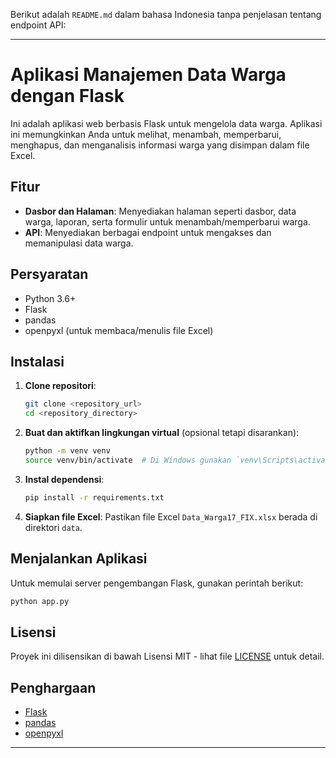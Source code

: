 Berikut adalah `README.md` dalam bahasa Indonesia tanpa penjelasan tentang endpoint API:

---

# Aplikasi Manajemen Data Warga dengan Flask

Ini adalah aplikasi web berbasis Flask untuk mengelola data warga. Aplikasi ini memungkinkan Anda untuk melihat, menambah, memperbarui, menghapus, dan menganalisis informasi warga yang disimpan dalam file Excel.

## Fitur

- **Dasbor dan Halaman**: Menyediakan halaman seperti dasbor, data warga, laporan, serta formulir untuk menambah/memperbarui warga.
- **API**: Menyediakan berbagai endpoint untuk mengakses dan memanipulasi data warga.

## Persyaratan

- Python 3.6+
- Flask
- pandas
- openpyxl (untuk membaca/menulis file Excel)

## Instalasi

1. **Clone repositori**:
   ```bash
   git clone <repository_url>
   cd <repository_directory>
   ```

2. **Buat dan aktifkan lingkungan virtual** (opsional tetapi disarankan):
   ```bash
   python -m venv venv
   source venv/bin/activate  # Di Windows gunakan `venv\Scripts\activate`
   ```

3. **Instal dependensi**:
   ```bash
   pip install -r requirements.txt
   ```

4. **Siapkan file Excel**:
   Pastikan file Excel `Data_Warga17_FIX.xlsx` berada di direktori `data`.

## Menjalankan Aplikasi

Untuk memulai server pengembangan Flask, gunakan perintah berikut:

```bash
python app.py
```


## Lisensi

Proyek ini dilisensikan di bawah Lisensi MIT - lihat file [LICENSE](LICENSE) untuk detail.

## Penghargaan

- [Flask](https://flask.palletsprojects.com/)
- [pandas](https://pandas.pydata.org/)
- [openpyxl](https://openpyxl.readthedocs.io/)

---